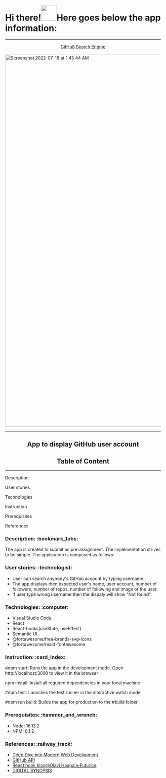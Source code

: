 # Hi there!<img src="https://media.giphy.com/media/l4S95aLS28TNZDlzbX/giphy.gif" width="50" height="50"/>Here goes below the app information:

---

<div align="center"><a href="https://ghub-search-engine.netlify.app/">GitHuß Search Engine</a></div><br>
<img width="1200" alt="Screenshot 2022-07-18 at 1 45 44 AM" src="https://user-images.githubusercontent.com/89943976/179428181-ad79479d-ea58-47a6-8a17-af8afebe65ca.gif">
<br>

---

<h2 align="center">App to display GitHub user account</h2>

<h2 align="center">Table of Content</h2>

---

<p>Description</p>
<p>User stories</p>
<p>Technologies</p>
<p>Instruction</p>
<P>Prerequisites</p>
<p>References</p>


<h3 align="left">Description: :bookmark_tabs: </h3>

<p>The app is created to submit as pre-assignment. The implementation strives to be simple. The application is composed as follows:</p>

<h3 align="left">User stories: :technologist: </h3>
<ul>
<li>User can search anybody's GitHub account by typing username.</li>
<li>The app displays then  expected user's name, user account, number of followers, number of repos, number of following and image of the user.</li>
<li>If user type wrong username then the dispaly will show "Not found".</li>
</ul>

<h3 align="left">Technologies: :computer:</h3>

<ul>
<li>Visual Studio Code</li>
<li>React</li>
<li>React-hooks(useState, useEffect)</li>
<li>Semantic UI</li>
<li>@fortawesome/free-brands-svg-icons</li>
<li>@fortawesome/react-fontawesome</li>
</ul>

<h3 align="left">Instruction: :card_index: </h3>

<p>#npm start: Runs the app in the development mode. Open http://localhost:3000 to view it in the browser</p>
<p>npm install: install all required dependencies in your local machine<p>
<p>#npm test: Launches the test runner in the interactive watch mode</p>
<p>#npm run build: Builds the app for production to the #build folder</p>

<h3 align="left"> Prerequisites: :hammer_and_wrench: </h3>
<ul>
<li>Node: 16.13.2</li>
<li>NPM: 8.1.2</li>
</ul>
<h3 align="left">References: :railway_track: </h3>

<ul>
<li><a href="https://fullstackopen.com/en/">Deep Dive into Modern Web Development</a></li>
<li><a href="https://api.github.com/">GitHub API</a></li>
<li><a href="https://futurice.com/blog/the-rules-of-react-hooks-and-how-we-messed-up?utm_term=&utm_campaign=Leads-Performance+Futurice+General&utm_source=adwords&utm_medium=ppc&hsa_acc=8927169193&hsa_cam=17378645955&hsa_grp=&hsa_ad=&hsa_src=x&hsa_tgt=&hsa_kw=&hsa_mt=&hsa_net=adwords&hsa_ver=3&gclid=CjwKCAjwoMSWBhAdEiwAVJ2ndur5SHXlZK1wENjVewE8s-hPNxHXsBu6Ls7SP0XvAidwIYwi_WS8HxoCmJQQAvD_BwE">React hook blog@Olavi Haapala-Futurice</a></li>
<li><a href="https://digitalsynopsis.com/design/beautiful-color-gradient-palettes/">DIGITAL SYNOPSIS</a></li>
</ul>









